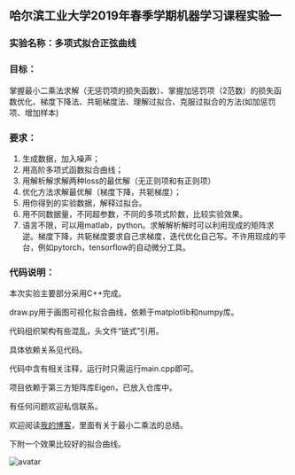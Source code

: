 ## 哈尔滨工业大学2019年春季学期机器学习课程实验一

### **实验名称**：多项式拟合正弦曲线

### **目标**：

掌握最小二乘法求解（无惩罚项的损失函数）、掌握加惩罚项（2范数）的损失函数优化、梯度下降法、共轭梯度法、理解过拟合、克服过拟合的方法(如加惩罚项、增加样本) 

### **要求**：

1. 生成数据，加入噪声；
2. 用高阶多项式函数拟合曲线；
3. 用解析解求解两种loss的最优解（无正则项和有正则项）
4. 优化方法求解最优解（梯度下降，共轭梯度）；
5. 用你得到的实验数据，解释过拟合。
6. 用不同数据量，不同超参数，不同的多项式阶数，比较实验效果。
7. 语言不限，可以用matlab，python。求解解析解时可以利用现成的矩阵求逆。梯度下降，共轭梯度要求自己求梯度，迭代优化自己写。不许用现成的平台，例如pytorch，tensorflow的自动微分工具。

### **代码说明：**

本次实验主要部分采用C++完成。

draw.py用于画图可视化拟合曲线，依赖于matplotlib和numpy库。

代码组织架构有些混乱，头文件“链式”引用。

具体依赖关系见代码。

代码中含有相关注释，运行时只需运行main.cpp即可。

项目依赖于第三方矩阵库Eigen，已放入仓库中。

有任何问题欢迎私信联系。

欢迎阅读[我的博客](https://www.fets.xyz/)，里面有关于最小二乘法的总结。

下附一个效果比较好的拟合曲线。

![avatar](https://s2.ax1x.com/2019/09/22/upfwEd.png)